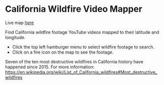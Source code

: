 # California Wildfire Video Mapper

Live map [here](https://lwebber.github.io/wildfire-video-mapper/)

Find California wildfire footage YouTube videos mapped to their latitude and longitude.

- Click the top left hamburger menu to select wildfire footage to search.
- Click on a fire icon on the map to see the footage.

Seven of the ten most destructive wildfires in California history have happened since 2015.
For more information: https://en.wikipedia.org/wiki/List_of_California_wildfires#Most_destructive_wildfires
